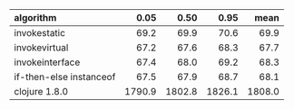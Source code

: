 |algorithm               |   0.05|   0.50|   0.95|   mean|
|:-----------------------|------:|------:|------:|------:|
|invokestatic            |   69.2|   69.9|   70.6|   69.9|
|invokevirtual           |   67.2|   67.6|   68.3|   67.7|
|invokeinterface         |   67.4|   68.0|   69.2|   68.3|
|if-then-else instanceof |   67.5|   67.9|   68.7|   68.1|
|clojure 1.8.0           | 1790.9| 1802.8| 1826.1| 1808.0|
